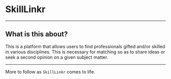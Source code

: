 # SkillLinkr
---

## What is this about?

This is a platform that allows users to find professionals gifted and/or skilled in various disciplines. This is necessary for matching so as to share ideas or seek a second opinion on a given subject matter. 

---
More to follow as `SkillLinkr` comes to life.
